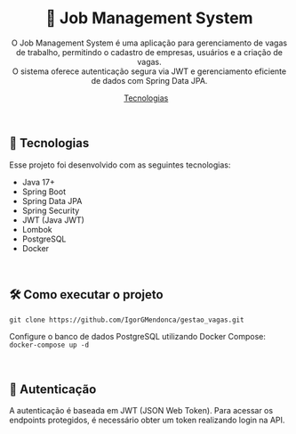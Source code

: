 <h1 align="center"> 🏢 Job Management System </h1>

<p align="center">
 O Job Management System é uma aplicação para gerenciamento de vagas de trabalho, permitindo o cadastro de empresas, usuários e a criação de vagas. <br/>
 O sistema oferece autenticação segura via JWT e gerenciamento eficiente de dados com Spring Data JPA.
</p>

<p align="center">
  <a href="#-tecnologias">Tecnologias</a>&nbsp;&nbsp;&nbsp;
</p>

<br>

## 🚀 Tecnologias

Esse projeto foi desenvolvido com as seguintes tecnologias:

- Java 17+
- Spring Boot
- Spring Data JPA
- Spring Security
- JWT (Java JWT)
- Lombok
- PostgreSQL
- Docker

<br>

## 🛠️ Como executar o projeto

``` git clone https://github.com/IgorGMendonca/gestao_vagas.git ```

Configure o banco de dados PostgreSQL utilizando Docker Compose: <br>
``` docker-compose up -d ```

<br>

## 🔐 Autenticação
A autenticação é baseada em JWT (JSON Web Token). Para acessar os endpoints protegidos, é necessário obter um token realizando login na API.














